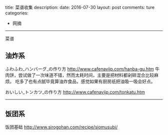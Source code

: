 title: 菜谱收集
description: 
date: 2016-07-30
layout: post
comments: ture
categories:
- 网摘
---

菜谱

<!--more-->

## 油炸系
ふわふわ_ハンバーグ_の作り方
http://www.cafenavijp.com/hanba-gu.htm
牛肉饼，尝试做了一次味道不错，然而太耗时间，主要是把材料都剁碎混合比较麻烦。
吃多了也有点腻毕竟算油炸食品，感觉如果有厨房纸把油吸一吸会好点。

おいしい_トンカツ_の作り方
http://www.cafenavijp.com/tonkatu.htm

---

## 饭团系

饭团基础
http://www.sirogohan.com/recipe/siomusubi/

